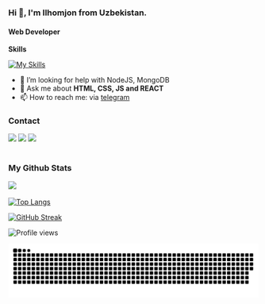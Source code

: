 ### Hi 👋, I'm Ilhomjon from Uzbekistan.
#### **Web Developer**

**Skills**

[![My Skills](https://skills.thijs.gg/icons?i=html,css,scss,js,react,redux,firebase&theme=light)](https://skills.thijs.gg)
        

- 🤔 I’m looking for help with NodeJS, MongoDB 
- 💬 Ask me about **HTML, CSS, JS and REACT** 
- 📫 How to reach me: via [telegram](https://t.me/ilhomjon_isaqjonov) 
### Contact
 <div style:"display: "inline-block">
   <a href="https://www.linkedin.com/in/ilhomjon-isaqjonov-b0b62b226/" target="_blank"><img src="https://img.shields.io/badge/-LinkedIn-%230077B5?style=for-the-badge&logo=linkedin&logoColor=white" target="_blank"></a> 
   <a href="https://instagram.com/ilhomjon_isaqjon0v" target="_blank"><img src="https://img.shields.io/badge/-Instagram-%23E4405F?style=for-the-badge&logo=instagram&logoColor=white" target="_blank"></a>
   <a href = "mailto: ilhomjonisoqjov2@gmail.com"><img src="https://img.shields.io/badge/-Gmail-%23333?style=for-the-badge&logo=gmail&logoColor=white" target="_blank"> </a>
 </br>
</div>
<br/>

### My Github Stats

<img src="https://github-readme-stats.vercel.app/api?username=ilhomjon003&show_icons=true&theme=dark" width="400">

[![Top Langs](https://github-readme-stats.vercel.app/api/top-langs/?username=ilhomjon003&layout=compact&theme=vision-friendly-dark)](https://github.com/anuraghazra/github-readme-stats)

[![GitHub Streak](http://github-readme-streak-stats.herokuapp.com?user=ilhomjon003&theme=dark&background=000000)](https://git.io/streak-stats) 

![Profile views](https://gpvc.arturio.dev/ilhomjon003)

![Snake animation](https://github.com/ilhomjon003/ilhomjon003/blob/output/github-contribution-grid-snake.svg)
